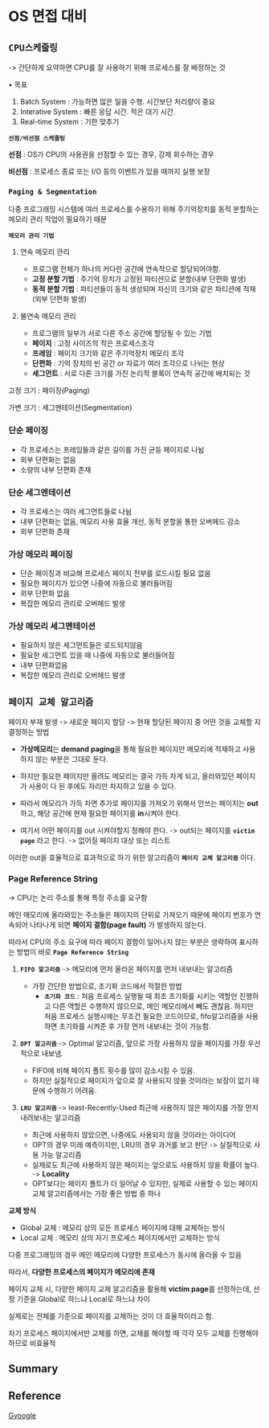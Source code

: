 # OS 면접 대비 

## **`CPU스케줄링`**

-> 간단하게 요약하면 CPU를 잘 사용하기 위해 프로세스를 잘 배정하는 것 

• 목표
1. Batch System : 가능하면 많은 일을 수행. 시간보단 처리량이 중요
2. Interative System : 빠른 응답 시간. 적은 대기 시간.
3. Real-time System : 기한 맞추기

**`선점/비선점 스케줄링`** 

**선점** : OS가 CPU의 사용권을 선점할 수 있는 경우, 강제 회수하는 경우

**비선점** : 프로세스 종료 또는 I/O 등의 이벤트가 있을 때까지 실행 보장


### **`Paging & Segmentation`**

다중 프로그래밍 시스템에 여러 프로세스를 수용하기 위해 주기억장치를 동적 분할하는 메모리 관리 작업이 필요하기 때문

**`메모리 관리 기법`**

1. 연속 메모리 관리 
    - 프로그램 전체가 하나의 커다란 공간에 연속적으로 할당되어야함.
	- **고정 분할 기법** : 주기억 장치가 고정된 파티션으로 분할(내부 단편화 발생)
	- **동적 분할 기법** : 파티션들이 동적 생성되며 자신의 크기와 같은 파티션에 적재(외부 단편화 발생)


2.  불연속 메모리 관리
	- 프로그램의 일부가 서로 다른 주소 공간에 할당될 수 있는 기법
	- **페이지** : 고정 사이즈의 작은 프로세스조각
	- **프레임** : 페이지 크기와 같은 주기억장치 메모리 조각
	- **단편화** : 기억 장치의 빈 공간 or 자료가 여러 조각으로 나뉘는 현상
	- **세그먼트** : 서로 다른 크기를 가진 논리적 블록이 연속적 공간에 배치되는 것

고정 크기 : 페이징(Paging)

가변 크기 : 세그멘테이션(Segmentation)

### **단순 페이징**
- 각 프로세스는 프레임들과 같은 길이를 가진 균등 페이지로 나뉨
- 외부 단편화는 없음
- 소량의 내부 단편화 존재

### **단순 세그멘테이션**
- 각 프로세스는 여러 세그먼트들로 나뉨
- 내부 단편화는 없음, 메모리 사용 효율 개선, 동적 분할을 통한 오버헤드 감소
- 외부 단편화 존재

### **가상 메모리 페이징**
- 단순 페이징과 비교해 프로세스 페이지 전부를 로드시킬 필요 없음
- 필요한 페이지가 있으면 나중에 자동으로 불러들어짐
- 외부 단편화 없음
- 복잡한 메모리 관리로 오버헤드 발생

### **가상 메모리 세그멘테이션**
- 필요하지 않은 세그먼트들은 로드되지않음
- 필요한 세그먼트 있을 때 나중에 자동으로 불러들어짐
- 내부 단편화없음
- 복잡한 메모리 관리로 오버헤드 발생


## **`페이지 교체 알고리즘`**
페이지 부재 발생 -> 새로운 페이지 할당 -> 현재 할당된 페이지 중 어떤 것을 교체할 지 결정하는 방법

- **가상메모리**는 **demand paging**을 통해 필요한 페이지만 메모리에 적재하고 사용하지 않는 부분은 그대로 둔다. 

- 하지만 필요한 페이지만 올려도 메모리는 결국 가득 차게 되고, 올라와있던 페이지가 사용이 다 된 후에도 자리만 차지하고 있을 수 있다. 

- 따라서 메모리가 가득 차면 추가로 페이지를 가져오기 위해서 안쓰는 페이지는 **out**하고, 해당 공간에 현재 필요한 페이지를 **in**시켜야 한다. 

- 여기서 어떤 페이지를 out 시켜야할지 정해야 한다. -> out되는 페이지를 **`victim page`** 라고 한다. -> 없어질 페이지 대상 또는 리스트

이러한 out을 효율적으로 효과적으로 하기 위한 알고리즘이 **`페이지 교체 알고리즘`** 이다. 

### **Page Reference String**

-> CPU는 논리 주소를 통해 특정 주소를 요구함 

메인 매모리에 올라와있는 주소들은 페이지의 단위로 가져오기 때문에 페이지 번호가 연속되어 나타나게 되면 **페이지 결함(page fault)** 가 발생하지 않는다.

따라서 CPU의 주소 요구에 따라 페이지 결함이 일어나지 않는 부분은 생략하여 표시하는 방법이 바로 **`Page Reference String`** 

1. **`FIFO 알고리즘`** -> 메모리에 먼저 올라온 페이지를 먼저 내보내는 알고리즘
   - 가장 간단한 방법으로, 초기화 코드에서 적절한 방법
     - **`초기화 코드`** : 처음 프로세스 실행될 때 최초 초기화를 시키는 역할만 진행하고 다른 역할은 수행하지 않으므로, 메인 메모리에서 빼도 괜찮음. 하지만 처음 프로세스 실행시에는 무조건 필요한 코드이므로, fifo알고리즘을 사용하면 초기화를 시켜준 후 가장 먼저 내보내는 것이 가능함. 

2. **`OPT 알고리즘`** -> Optimal 알고리즘, 앞으로 가장 사용하지 않을 페이지를 가장 우선적으로 내보냄. 

    - FIFO에 비해 페이지 폴트 횟수를 많이 감소시킬 수 있음. 
    - 하지만 실질적으로 페이지가 앞으로 잘 사용되지 않을 것이라는 보장이 없기 때문에 수행하기 어려움. 

3. **`LRU 알고리즘`** -> least-Recently-Used 최근에 사용하지 않은 페이지를 가장 먼저 내려보내는 알고리즘
    - 최근에 사용하지 않았으면, 나중에도 사용되지 않을 것이라는 아이디어 
    - OPT의 경우 미래 예측이지만, LRU의 경우 과거를 보고 판단 -> 실질적으로 사용 가능 알고리즘
    - 실제로도 최근에 사용하지 않은 페이지는 앞으로도 사용하지 않을 확률이 높다. -> **Locality**
    - OPT보다는 페이지 폴트가 더 일어날 수 있지만, 실제로 사용할 수 있는 페이지 교체 알고리즘에서는 가장 좋은 방법 중 하나

**교체 방식**
- Global 교체 : 메모리 상의 모든 프로세스 페이지에 대해 교체하는 방식
- Local 교체 : 메모리 상의 자기 프로세스 페이지에서만 교체하는 방식

다중 프로그래밍의 경우 메인 메모리에 다양한 프로세스가 동시에 올라올 수 있음

따라서, **다양한 프로세스의 페이지가 메모리에 존재**

페이지 교체 시, 다양한 페이지 교체 알고리즘을 활용해 **victim page**를 선정하는데, 선정 기준을 Global로 하느냐 Local로 하느냐 차이



실제로는 전체를 기준으로 페이지를 교체하는 것이 더 효율적이라고 함. 

자기 프로세스 페이지에서만 교체를 하면, 교체를 해야할 때 각각 모두 교체를 진행해야 하므로 비효율적

## Summary 



## Reference 
[Gyoogle](https://gyoogle.dev/blog/computer-science/operating-system/)
